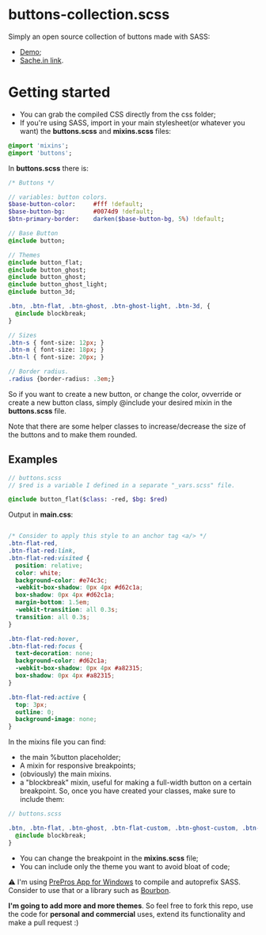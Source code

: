 buttons-collection.scss
=======================

Simply an open source collection of buttons made with SASS:  
* [Demo](http://riccardo-zanutta.github.io/buttons-collection.scss/);
* [Sache.in link](http://www.sache.in/search?query=button-collection.scss).

Getting started
===
* You can grab the compiled CSS directly from the css folder;
* If you're using SASS, import in your main stylesheet(or whatever you want) the **buttons.scss** and **mixins.scss** files:

```sass
@import 'mixins';
@import 'buttons';
```

In **buttons.scss** there is:

```sass
/* Buttons */

// variables: button colors.
$base-button-color:     #fff !default;
$base-button-bg:        #0074d9 !default;
$btn-primary-border:    darken($base-button-bg, 5%) !default;

// Base Button
@include button;

// Themes
@include button_flat;
@include button_ghost;
@include button_ghost;
@include button_ghost_light;
@include button_3d;

.btn, .btn-flat, .btn-ghost, .btn-ghost-light, .btn-3d, {
  @include blockbreak;
}

// Sizes
.btn-s { font-size: 12px; }
.btn-m { font-size: 18px; }
.btn-l { font-size: 20px; }

// Border radius.
.radius {border-radius: .3em;}
```

So if you want to create a new button, or change the color, ovverride or create a new button class, simply @include your desired mixin in the **buttons.scss** file.

Note that there are some helper classes to increase/decrease the size of the buttons and to make them rounded.

Examples
--------

```sass
// buttons.scss
// $red is a variable I defined in a separate "_vars.scss" file.

@include button_flat($class: -red, $bg: $red)

```

Output in **main.css**: 


```css

/* Consider to apply this style to an anchor tag <a/> */ 
.btn-flat-red,
.btn-flat-red:link,
.btn-flat-red:visited {
  position: relative;
  color: white;
  background-color: #e74c3c;
  -webkit-box-shadow: 0px 4px #d62c1a;
  box-shadow: 0px 4px #d62c1a;
  margin-bottom: 1.5em;
  -webkit-transition: all 0.3s;
  transition: all 0.3s;
}

.btn-flat-red:hover,
.btn-flat-red:focus {
  text-decoration: none;
  background-color: #d62c1a;
  -webkit-box-shadow: 0px 4px #a82315;
  box-shadow: 0px 4px #a82315;
}

.btn-flat-red:active {
  top: 3px;
  outline: 0;
  background-image: none;
}
```

In the mixins file you can find:
* the main %button placeholder;
* A mixin for responsive breakpoints;
* (obviously) the main mixins. 
* a "blockbreak" mixin, useful for making a full-width button on a certain breakpoint. So, once you have created your classes, make sure to include them:

```sass
// buttons.scss

.btn, .btn-flat, .btn-ghost, .btn-flat-custom, .btn-ghost-custom, .btn-3d, {
  @include blockbreak;
}
```

* You can change the breakpoint in the **mixins.scss** file;
* You can include only the theme you want to avoid bloat of code;

:warning: I'm using [PrePros App for Windows](http://alphapixels.com/prepros/) to compile and autoprefix SASS. Consider to use that or a library such as [Bourbon](http://bourbon.io).

**I'm going to add more and more themes**. So feel free to fork this repo, use the code for **personal and commercial** uses, extend its functionality and make a pull request :)



